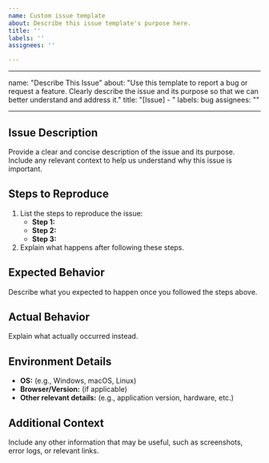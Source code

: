 ```yaml
---
name: Custom issue template
about: Describe this issue template's purpose here.
title: ''
labels: ''
assignees: ''

---
```


---
name: "Describe This Issue"
about: "Use this template to report a bug or request a feature. Clearly describe the issue and its purpose so that we can better understand and address it."
title: "[Issue] - "
labels: bug
assignees: ""

---

## Issue Description
Provide a clear and concise description of the issue and its purpose. Include any relevant context to help us understand why this issue is important.

## Steps to Reproduce
1. List the steps to reproduce the issue:
   - **Step 1:** 
   - **Step 2:** 
   - **Step 3:** 
2. Explain what happens after following these steps.

## Expected Behavior
Describe what you expected to happen once you followed the steps above.

## Actual Behavior
Explain what actually occurred instead.

## Environment Details
- **OS:** (e.g., Windows, macOS, Linux)
- **Browser/Version:** (if applicable)
- **Other relevant details:** (e.g., application version, hardware, etc.)

## Additional Context
Include any other information that may be useful, such as screenshots, error logs, or relevant links.
